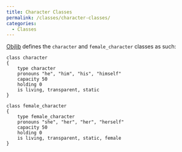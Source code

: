 ```yaml
---
title: Character Classes
permalink: /classes/character-classes/
categories: 
  - Classes
---
```


[Objlib](/library/objlib.h/) defines the `character` and
`female_character` classes as such:

    class character
    {
        type character
        pronouns "he", "him", "his", "himself"
        capacity 50
        holding 0
        is living, transparent, static
    }

    class female_character
    {
        type female_character
        pronouns "she", "her", "her", "herself"
        capacity 50
        holding 0
        is living, transparent, static, female
    }
